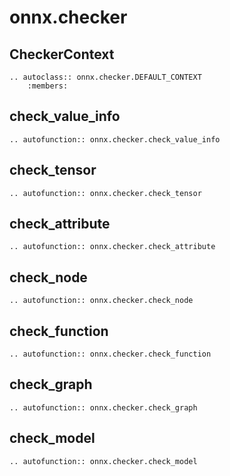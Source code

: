 # onnx.checker

## CheckerContext

```{eval-rst}
.. autoclass:: onnx.checker.DEFAULT_CONTEXT
    :members:
```

## check_value_info

```{eval-rst}
.. autofunction:: onnx.checker.check_value_info
```

## check_tensor

```{eval-rst}
.. autofunction:: onnx.checker.check_tensor
```

## check_attribute

```{eval-rst}
.. autofunction:: onnx.checker.check_attribute
```

## check_node

```{eval-rst}
.. autofunction:: onnx.checker.check_node
```

## check_function

```{eval-rst}
.. autofunction:: onnx.checker.check_function
```

## check_graph

```{eval-rst}
.. autofunction:: onnx.checker.check_graph
```

## check_model

```{eval-rst}
.. autofunction:: onnx.checker.check_model
```
